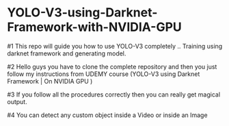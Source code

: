 # YOLO-V3-using-Darknet-Framework-with-NVIDIA-GPU

#1 This repo will guide you how to use YOLO-V3 completely .. Training using darknet framework and generating model.

#2 Hello guys you have to clone the complete repository and then you just follow my instructions from UDEMY course (YOLO-V3     using Darknet Framework | On NVIDIA GPU )

#3 If you follow all the procedures correctly then you can really get magical output.

#4 You can detect any custom object inside a Video or inside an Image

